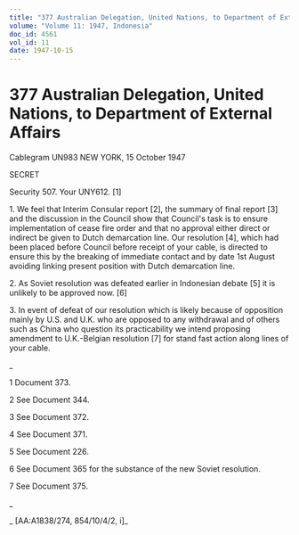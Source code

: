 ```yaml
---
title: "377 Australian Delegation, United Nations, to Department of External Affairs"
volume: "Volume 11: 1947, Indonesia"
doc_id: 4561
vol_id: 11
date: 1947-10-15
---
```


# 377 Australian Delegation, United Nations, to Department of External Affairs

Cablegram UN983 NEW YORK, 15 October 1947

SECRET

Security 507. Your UNY612. [1]

1\. We feel that Interim Consular report [2], the summary of final report [3] and the discussion in the Council show that Council's task is to ensure implementation of cease fire order and that no approval either direct or indirect be given to Dutch demarcation line. Our resolution [4], which had been placed before Council before receipt of your cable, is directed to ensure this by the breaking of immediate contact and by date 1st August avoiding linking present position with Dutch demarcation line.

2\. As Soviet resolution was defeated earlier in Indonesian debate [5] it is unlikely to be approved now. [6]

3\. In event of defeat of our resolution which is likely because of opposition mainly by U.S. and U.K. who are opposed to any withdrawal and of others such as China who question its practicability we intend proposing amendment to U.K.-Belgian resolution [7] for stand fast action along lines of your cable.

_

1 Document 373.

2 See Document 344.

3 See Document 372.

4 See Document 371.

5 See Document 226.

6 See Document 365 for the substance of the new Soviet resolution.

7 See Document 375.

_

_ [AA:A1838/274, 854/10/4/2, i]_
